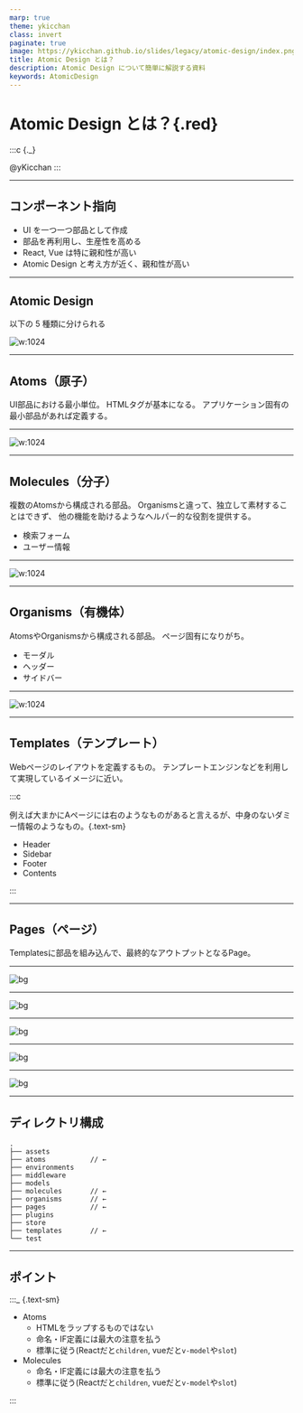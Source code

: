 ```yaml
---
marp: true
theme: ykicchan
class: invert
paginate: true
image: https://ykicchan.github.io/slides/legacy/atomic-design/index.png
title: Atomic Design とは？
description: Atomic Design について簡単に解説する資料
keywords: AtomicDesign
---
```


# Atomic Design とは？{.red}

:::c
{._}

@yKicchan
:::

<!-- _footer: "2019.9.2" -->
<!-- _paginate: false -->

---

## コンポーネント指向

- UI を一つ一つ部品として作成
- 部品を再利用し、生産性を高める
- React, Vue は特に親和性が高い
- Atomic Design と考え方が近く、親和性が高い

---

## Atomic Design

以下の 5 種類に分けられる

![w:1024](./images/atomic-design.png)

---

## Atoms（原子）

UI部品における最小単位。
HTMLタグが基本になる。
アプリケーション固有の最小部品があれば定義する。

---

![w:1024](./images/atoms.png)

---

## Molecules（分子）

複数のAtomsから構成される部品。
Organismsと違って、独立して素材することはできず、
他の機能を助けるようなヘルパー的な役割を提供する。

- 検索フォーム
- ユーザー情報

---

![w:1024](./images/molecules.png)

---

## Organisms（有機体）

AtomsやOrganismsから構成される部品。
ページ固有になりがち。

- モーダル
- ヘッダー
- サイドバー

---

![w:1024](./images/organisms.png)

---

## Templates（テンプレート）

Webページのレイアウトを定義するもの。
テンプレートエンジンなどを利用して実現しているイメージに近い。

:::c

例えば大まかにAページには右のようなものがあると言えるが、中身のないダミー情報のようなもの。{.text-sm}

- Header
- Sidebar
- Footer
- Contents

:::

---

## Pages（ページ）

Templatesに部品を組み込んで、最終的なアウトプットとなるPage。

---

![bg](./images/t_base.png)

---

![bg](./images/t_atoms.png)

---

![bg](./images/t_molecules.png)

---

![bg](./images/t_organisms.png)

---

![bg](./images/t_base.png)

---

## ディレクトリ構成

```text {.text-sm}
.
├── assets
├── atoms           // ←
├── environments
├── middleware
├── models
├── molecules       // ←
├── organisms       // ←
├── pages           // ←
├── plugins
├── store
├── templates       // ←
└── test
```

---

## ポイント

:::_ {.text-sm}

- Atoms
  - HTMLをラップするものではない
  - 命名・IF定義には最大の注意を払う
  - 標準に従う(Reactだと`children`, vueだと`v-model`や`slot`)
- Molecules
  - 命名・IF定義には最大の注意を払う
  - 標準に従う(Reactだと`children`, vueだと`v-model`や`slot`)

:::